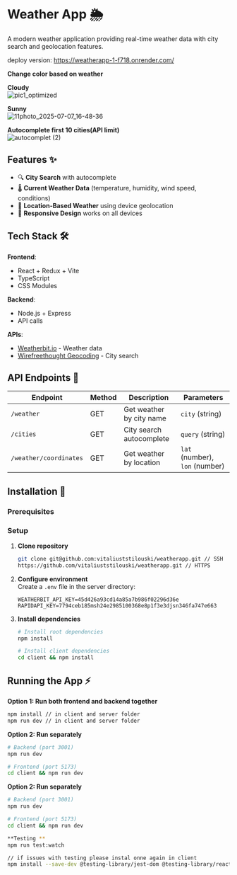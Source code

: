 # Weather App 🌦️

A modern weather application providing real-time weather data with city search and geolocation features.

deploy version:  https://weatherapp-1-f718.onrender.com/

**Change color based on weather**

 **Cloudy** <br/>
![pic1_optimized](https://github.com/user-attachments/assets/2ed0b155-ef97-41d1-b3ea-209b7c0f3438)

**Sunny**<br/>
 ![11photo_2025-07-07_16-48-36](https://github.com/user-attachments/assets/af37268c-cb94-4fde-a62a-4bd651432f86)

**Autocomplete first 10 cities(API limit)**<br/>
![autocomplet (2)](https://github.com/user-attachments/assets/3d698bc0-af96-4ff6-87f1-d6690bd0e43d)



## Features ✨

- 🔍 **City Search** with autocomplete
- 🌡️ **Current Weather Data** (temperature, humidity, wind speed, conditions)
- 📍 **Location-Based Weather** using device geolocation
- 📱 **Responsive Design** works on all devices

## Tech Stack 🛠️

**Frontend**:

- React + Redux + Vite
- TypeScript
- CSS Modules

**Backend**:

- Node.js + Express
- API calls

**APIs**:

- [Weatherbit.io](https://www.weatherbit.io/api/weather-current) - Weather data
- [Wirefreethought Geocoding](https://rapidapi.com/wirefreethought/api/) - City search

## API Endpoints 🔗

| Endpoint               | Method | Description              | Parameters                     |
| ---------------------- | ------ | ------------------------ | ------------------------------ |
| `/weather`             | GET    | Get weather by city name | `city` (string)                |
| `/cities`              | GET    | City search autocomplete | `query` (string)               |
| `/weather/coordinates` | GET    | Get weather by location  | `lat` (number), `lon` (number) |

## Installation 🚀

### Prerequisites

### Setup

1. **Clone repository**

   ```bash
   git clone git@github.com:vitaliuststilouski/weatherapp.git // SSH
   https://github.com/vitaliuststilouski/weatherapp.git // HTTPS
   ```

2. **Configure environment**  
   Create a `.env` file in the server directory:

   ```env
   WEATHERBIT_API_KEY=45d426a93cd14a85a7b986f02296d36e
   RAPIDAPI_KEY=7794ceb185msh24e2985100368e8p1f3e3djsn346fa747e663

   ```

3. **Install dependencies**

   ```bash
   # Install root dependencies
   npm install

   # Install client dependencies
   cd client && npm install

## Running the App ⚡

**Option 1: Run both frontend and backend together**

```bash
npm install // in client and server folder
npm run dev // in client and server folder
```

**Option 2: Run separately**
```bash
# Backend (port 3001)
npm run dev

# Frontend (port 5173)
cd client && npm run dev
```

**Option 2: Run separately**
```bash
# Backend (port 3001)
npm run dev

# Frontend (port 5173)
cd client && npm run dev

**Testing **
npm run test:watch

// if issues with testing please instal onne again in client
npm install --save-dev @testing-library/jest-dom @testing-library/react @testing-library/user-event @types/jest
```
